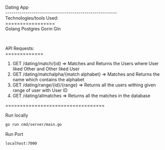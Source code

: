 Dating App
</br>
-------------------------------------------------------</br>
Technologies/tools Used:</br>
=================</br>
    Golang
    Postgres
    Gorm
    Gin

</br>

API Requests:</br>
=============</br>

1) GET    /dating/match/{id}                          => Matches and Returns the Users where User liked Other and Other liked User  </br>
2) GET    /dating/matchalpha/{match alphabet}         => Matches and Returns the name which contains the alphabet </br>
3) GET    /dating/range/{id}/{range}                         => Returns all the users withing given range of user with User ID </br>
4) GET    /dating/allmatches                           => Returns all the matches in the database


==================================</br>

Run locally 
```sh
go run cmd/server/main.go
```
Run Port 
```sh
localhost:7000
```

